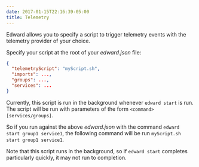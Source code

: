 ```yaml
---
date: 2017-01-15T22:16:39-05:00
title: Telemetry
---
```


Edward allows you to specify a script to trigger telemetry events with the telemetry
provider of your choice.

Specify your script at the root of your *edward.json* file:

```json
{
  "telemetryScript": "myScript.sh",
  "imports": ...,
  "groups": ...,
  "services": ...
}
```

Currently, this script is run in the background whenever `edward start` is run. The script will be run with parameters of the form `<command> [services/groups]`.

So if you run against the above *edward.json* with the command `edward start group1 service1`, the following command will be run `myScript.sh start group1 service1`.

Note that this script runs in the background, so if `edward start` completes particularly quickly, it may not run to completion.
